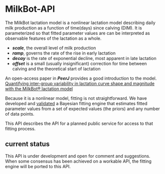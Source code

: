# MilkBot-API
The MilkBot lactation model is a nonlinear lactation model describing daily milk production 
as a function of time(days) since calving (DIM). It is parameterized so that fitted parameter
values are can be interpreted as observable features of the lactation as a whole.  
- **_scale_**, the overall level of milk production
- **_ramp_**, governs the rate of the rise in early lactation
- **_decay_** is the rate of exponential decline, most apparent in late lactation
- **_offset_** is a small (usually insignificant) correction for time between calving and the theoretical start of lactation

An open-access paper in **_PeerJ_** provides a good introduction to the model. 
[Quantifying inter-group variability in lactation curve shape and magnitude with the MilkBot® lactation model](https://peerj.com/articles/54/)

Because it is a nonlinear model, fitting is not straightforward. We have developed and 
[validated](https://www.sciencedirect.com/science/article/pii/S0022030212003815) a Bayesian 
fitting engine that estimates fitted parameter values from a set of expected values (the priors) 
and any number of data points.

This API describes the API for a planned public service for access to that fitting process.

## current status
This API is under development and open for comment and suggestions. When some consensus
has been achieved on a workable API, the fitting engine will be ported to this API.